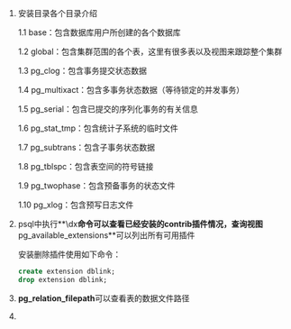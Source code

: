 1. 安装目录各个目录介绍

   1.1 base：包含数据库用户所创建的各个数据库

   1.2 global：包含集群范围的各个表，这里有很多表以及视图来跟踪整个集群

   1.3 pg_clog：包含事务提交状态数据

   1.4 pg_multixact：包含多事务状态数据（等待锁定的并发事务）

   1.5 pg_serial：包含已提交的序列化事务的有关信息

   1.6 pg_stat_tmp：包含统计子系统的临时文件

   1.7 pg_subtrans：包含子事务状态数据

   1.8 pg_tblspc：包含表空间的符号链接

   1.9 pg_twophase：包含预备事务的状态文件

   1.10 pg_xlog：包含预写日志文件

2. psql中执行**\dx**命令可以查看已经安装的contrib插件情况，查询视图**pg_available_extensions**可以列出所有可用插件

   安装删除插件使用如下命令：

   ```sql
   create extension dblink;
   drop extension dblink;
   ```

3. **pg_relation_filepath**可以查看表的数据文件路径

4. 